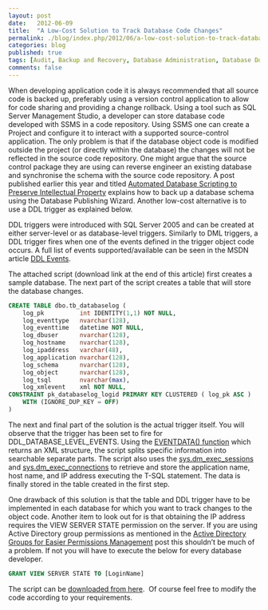 ```yaml
---
layout: post
date:   2012-06-09
title:  "A Low-Cost Solution to Track Database Code Changes"
permalink: ./blog/index.php/2012/06/a-low-cost-solution-to-track-database-code-changes/
categories: blog
published: true
tags: [Audit, Backup and Recovery, Database Administration, Database Documentation, T-SQL Programming, Code Samples, Database Documentation, Database Migration, Development, DMV, Security, SQL Server 2008, SQL Server 2005, SQL Server 2008 R2, SQL Server 2012, Testing]
comments: false
---
```

When developing application code it is always recommended that all source code is backed up, preferably using a version control application to allow for code sharing and providing a change rollback. Using a tool such as SQL Server Management Studio, a developer can store database code developed with SSMS in a code repository. Using SSMS one can create a Project and configure it to interact with a supported source-control application. The only problem is that if the database object code is modified outside the project (or directly within the database) the changes will not be reflected in the source code repository. One might argue that the source control package they are using can reverse engineer an existing database and synchronise the schema with the source code repository. A post published earlier this year and titled [Automated Database Scripting to Preserve Intellectual Property](./blog/index.php/2012/03/automated-database-scripting-to-preserve-intellectual-property/) explains how to back up a database schema using the Database Publishing Wizard. Another low-cost alternative is to use a DDL trigger as explained below.

DDL triggers were introduced with SQL Server 2005 and can be created at either server-level or as database-level triggers. Similarly to DML triggers, a DDL trigger fires when one of the events defined in the trigger object code occurs. A full list of events supported/available can be seen in the MSDN article [DDL Events](http://msdn.microsoft.com/en-us/library/bb522542.aspx).

The attached script (download link at the end of this article) first creates a sample database. The next part of the script creates a table that will store the database changes.

``` sql
CREATE TABLE dbo.tb_databaselog (
    log_pk          int IDENTITY(1,1) NOT NULL,
    log_eventtype   nvarchar(128),
    log_eventtime   datetime NOT NULL,
    log_dbuser      nvarchar(128),
    log_hostname    nvarchar(128),
    log_ipaddress   varchar(48),
    log_application nvarchar(128),
    log_schema      nvarchar(128),
    log_object      nvarchar(128),
    log_tsql        nvarchar(max),
    log_xmlevent    xml NOT NULL,
CONSTRAINT pk_databaselog_logid PRIMARY KEY CLUSTERED ( log_pk ASC )
    WITH (IGNORE_DUP_KEY = OFF)
)
```

The next and final part of the solution is the actual trigger itself. You will observe that the trigger has been set to fire for DDL_DATABASE_LEVEL_EVENTS. Using the [EVENTDATA() function](http://msdn.microsoft.com/en-us/library/ms187909) which returns an XML structure, the script splits specific information into searchable separate parts. The script also uses the [sys.dm_exec_sessions](http://msdn.microsoft.com/en-us/library/ms176013) and [sys.dm_exec_connections](http://msdn.microsoft.com/en-us/library/ms181509) to retrieve and store the application name, host name, and IP address executing the T-SQL statement. The data is finally stored in the table created in the first step.

One drawback of this solution is that the table and DDL trigger have to be implemented in each database for which you want to track changes to the object code. Another item to look out for is that obtaining the IP address requires the VIEW SERVER STATE permission on the server. If you are using Active Directory group permissions as mentioned in the [Active Directory Groups for Easier Permissions Management](./blog/index.php/2012/05/active-directory-groups-for-easier-permissions-management/) post this shouldn’t be much of a problem. If not you will have to execute the below for every database developer.

``` sql
GRANT VIEW SERVER STATE TO [LoginName]
```

The script can be [downloaded from here](/assets/article_files/2012-06-a-low-cost-solution-to-track-database-code-changes/a-low-cost-solution-to-track-database-code-changes.zip).  Of course feel free to modify the code according to your requirements.

